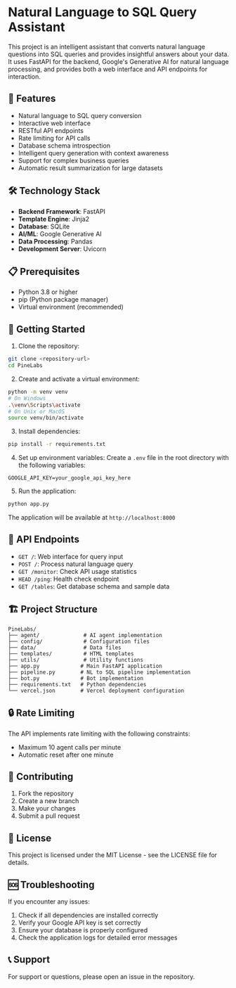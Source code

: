 # Natural Language to SQL Query Assistant

This project is an intelligent assistant that converts natural language questions into SQL queries and provides insightful answers about your data. It uses FastAPI for the backend, Google's Generative AI for natural language processing, and provides both a web interface and API endpoints for interaction.

## 🌟 Features

- Natural language to SQL query conversion
- Interactive web interface
- RESTful API endpoints
- Rate limiting for API calls
- Database schema introspection
- Intelligent query generation with context awareness
- Support for complex business queries
- Automatic result summarization for large datasets

## 🛠️ Technology Stack

- **Backend Framework**: FastAPI
- **Template Engine**: Jinja2
- **Database**: SQLite
- **AI/ML**: Google Generative AI
- **Data Processing**: Pandas
- **Development Server**: Uvicorn

## 📋 Prerequisites

- Python 3.8 or higher
- pip (Python package manager)
- Virtual environment (recommended)

## 🚀 Getting Started

1. Clone the repository:
```bash
git clone <repository-url>
cd PineLabs
```

2. Create and activate a virtual environment:
```bash
python -m venv venv
# On Windows
.\venv\Scripts\activate
# On Unix or MacOS
source venv/bin/activate
```

3. Install dependencies:
```bash
pip install -r requirements.txt
```

4. Set up environment variables:
Create a `.env` file in the root directory with the following variables:
```env
GOOGLE_API_KEY=your_google_api_key_here
```

5. Run the application:
```bash
python app.py
```

The application will be available at `http://localhost:8000`

## 🔄 API Endpoints

- `GET /`: Web interface for query input
- `POST /`: Process natural language query
- `GET /monitor`: Check API usage statistics
- `HEAD /ping`: Health check endpoint
- `GET /tables`: Get database schema and sample data

## 🏗️ Project Structure

```
PineLabs/
├── agent/              # AI agent implementation
├── config/             # Configuration files
├── data/               # Data files
├── templates/          # HTML templates
├── utils/              # Utility functions
├── app.py             # Main FastAPI application
├── pipeline.py        # NL to SQL pipeline implementation
├── bot.py             # Bot implementation
├── requirements.txt   # Python dependencies
└── vercel.json        # Vercel deployment configuration
```

## 🔒 Rate Limiting

The API implements rate limiting with the following constraints:
- Maximum 10 agent calls per minute
- Automatic reset after one minute

## 🤝 Contributing

1. Fork the repository
2. Create a new branch
3. Make your changes
4. Submit a pull request

## 📝 License

This project is licensed under the MIT License - see the LICENSE file for details.

## 🆘 Troubleshooting

If you encounter any issues:

1. Check if all dependencies are installed correctly
2. Verify your Google API key is set correctly
3. Ensure your database is properly configured
4. Check the application logs for detailed error messages

## 📞 Support

For support or questions, please open an issue in the repository. 